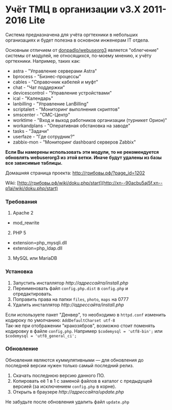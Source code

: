 # Учёт ТМЦ в организации v3.X 2011-2016 Lite

Система предназначена для учёта оргтехники в небольших организациях и будет полезна в основном инженерам IT отдела.

Основным отличием от [donpadlo/webuseorg3](https://github.com/donpadlo/webuseorg3) является "облегчение" системы  от модулей, не относящихся, по-моему мнению, к учёту оргтехники.
Например, таких как:
* astra - "Управление серверами Astra"
* bprocess - "Бизнес-процессы"
* cables - "Справочник кабелей и муфт"
* chat - "Чат поддержки"
* devicescontrol - "Управление устройствами"
* ical - "Календарь"
* lanbilling - "Управление LanBilling"
* scriptalert - "Мониторинг выполнения скриптов"
* smscenter - "СМС-Центр"
* worktime - "Вход и выход работников организации (турникет Орион)"
* workandplans - "Оперативная обстановка на заводе"
* tasks - "Задачи"
* userfaze - "Где сотрудник?"
* zabbix-mon - "Мониторинг dashboard серверов Zabbix"

**Если Вы намерены использовать эти модули, то не рекомендуется обновлять webuserorg3 из этой ветки. Иначе будут удалены из базы все зависимые таблицы.**

Домашняя страница проекта: <a href="http://xn--90acbu5aj5f.xn--p1ai/?page_id=1202" target="_blank">http://грибовы.рф/?page_id=1202</a>

Wiki: [http://грибовы.рф/wiki/doku.php/start](http://xn--90acbu5aj5f.xn--p1ai/wiki/doku.php/start)

### Требования
1. Apache 2
  - mod_rewrite
2. PHP 5
  - extension=php_mysqli.dll
  - extension=php_ldap.dll
3. MySQL или MariaDB

### Установка

1. Запустить инсталлятор _http://адрессайта/install.php_
2. Переименовать файл `config.php.dist` в `config.php` и отредактировать.
3. Поправить права на папки `files`, `photo`, `maps` на 0777
4. Удалить инсталлятор  _http://адрессайта/install.php_

Если используете пакет "Денвер", то необходимо в `httpd.conf` изменить кодироку по умолчанию: 
`AddDefaultCharset utf-8`  
Так-же при отображении "кракозябров", возможно стоит поменять кодировку в файле `config.php`. Например `$codemysql = 'utf8-bin';` или `$codemysql = 'utf8_general_ci';`

### Обновление

Обновления являются куммулятивными — для обновления до последней версии нужен только самый последний релиз.

1. Скачать последнюю версию данного ПО.
2. Копировать её 1 в 1 с заменой файлов в каталог с предыдущей версией (за исключением `config.php` в корне).
3. Открыть в браузере _http://адрессайта/update.php_

Не забудьте после обновления удалить файл `update.php`
